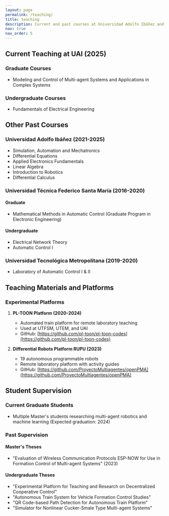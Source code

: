 ```yaml
---
layout: page
permalink: /teaching/
title: teaching
description: Current and past courses at Universidad Adolfo Ibáñez and other institutions
nav: true
nav_order: 5
---
```


## Current Teaching at UAI (2025)

### Graduate Courses
- Modeling and Control of Multi-agent Systems and Applications in Complex Systems

### Undergraduate Courses
- Fundamentals of Electrical Engineering 

## Other Past Courses

### Universidad Adolfo Ibáñez (2021-2025)
- Simulation, Automation and Mechatronics
- Differential Equations
- Applied Electronics Fundamentals
- Linear Algebra
- Introduction to Robotics
- Differential Calculus

### Universidad Técnica Federico Santa María (2016-2020)
#### Graduate
- Mathematical Methods in Automatic Control (Graduate Program in Electronic Engineering)

#### Undergraduate
- Electrical Network Theory
- Automatic Control I

### Universidad Tecnológica Metropolitana (2019-2020)
- Laboratory of Automatic Control I & II

## Teaching Materials and Platforms

### Experimental Platforms
1. **PL-TOON Platform (2020-2024)**
   - Automated train platform for remote laboratory teaching
   - Used at UTFSM, UTEM, and UAI
   - GitHub: [https://github.com/pl-toon/pl-toon-codes](https://github.com/pl-toon/pl-toon-codes)

2. **Differential Robots Platform RUPU (2023)**
   - 19 autonomous programmable robots
   - Remote laboratory platform with activity guides
   - GitHub: [https://github.com/ProyectoMultiagentes/openPMA](https://github.com/ProyectoMultiagentes/openPMA)

## Student Supervision

### Current Graduate Students
- Multiple Master's students researching multi-agent robotics and machine learning (Expected graduation: 2024)

### Past Supervision
#### Master's Theses
- "Evaluation of Wireless Communication Protocols ESP-NOW for Use in Formation Control of Multi-agent Systems" (2023)

#### Undergraduate Theses
- "Experimental Platform for Teaching and Research on Decentralized Cooperative Control"
- "Autonomous Train System for Vehicle Formation Control Studies"
- "QR Code-based Path Detection for Autonomous Train Platform"
- "Simulator for Nonlinear Cucker-Smale Type Multi-agent Systems"